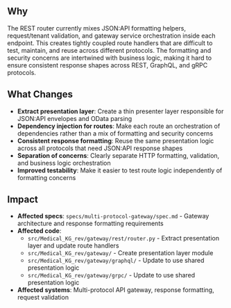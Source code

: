 ## Why

The REST router currently mixes JSON:API formatting helpers, request/tenant validation, and gateway service orchestration inside each endpoint. This creates tightly coupled route handlers that are difficult to test, maintain, and reuse across different protocols. The formatting and security concerns are intertwined with business logic, making it hard to ensure consistent response shapes across REST, GraphQL, and gRPC protocols.

## What Changes

- **Extract presentation layer**: Create a thin presenter layer responsible for JSON:API envelopes and OData parsing
- **Dependency injection for routes**: Make each route an orchestration of dependencies rather than a mix of formatting and security concerns
- **Consistent response formatting**: Reuse the same presentation logic across all protocols that need JSON:API response shapes
- **Separation of concerns**: Clearly separate HTTP formatting, validation, and business logic orchestration
- **Improved testability**: Make it easier to test route logic independently of formatting concerns

## Impact

- **Affected specs**: `specs/multi-protocol-gateway/spec.md` - Gateway architecture and response formatting requirements
- **Affected code**:
  - `src/Medical_KG_rev/gateway/rest/router.py` - Extract presentation layer and update route handlers
  - `src/Medical_KG_rev/gateway/` - Create presentation layer module
  - `src/Medical_KG_rev/gateway/graphql/` - Update to use shared presentation logic
  - `src/Medical_KG_rev/gateway/grpc/` - Update to use shared presentation logic
- **Affected systems**: Multi-protocol API gateway, response formatting, request validation
